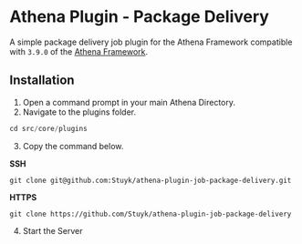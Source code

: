 # Athena Plugin - Package Delivery

A simple package delivery job plugin for the Athena Framework compatible with `3.9.0` of the [Athena Framework](https://athenaframework.com/).

## Installation

1. Open a command prompt in your main Athena Directory.
2. Navigate to the plugins folder.

```ts
cd src/core/plugins
```

3. Copy the command below.

**SSH**

```
git clone git@github.com:Stuyk/athena-plugin-job-package-delivery.git
```

**HTTPS**
```
git clone https://github.com/Stuyk/athena-plugin-job-package-delivery
```

4. Start the Server
